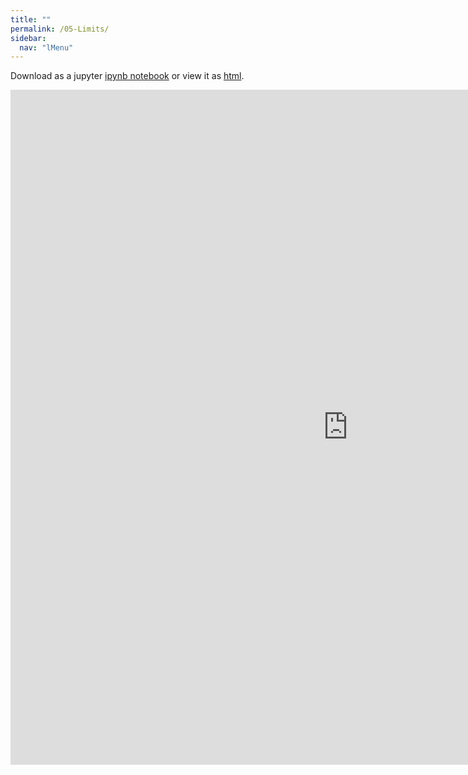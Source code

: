 ```yaml
---
title: ""
permalink: /05-Limits/
sidebar:
  nav: "lMenu"
---
```


Download as a jupyter [ipynb notebook](https://datascience-intro.github.io/1MS041-2023/notebooks/05-Limits.ipynb) or view it as [html](https://datascience-intro.github.io/1MS041-2023/notebooks/05-Limits.html).

<iframe src="https://datascience-intro.github.io/1MS041-2023/notebooks/05-Limits.html" width="1080" height="1080" frameborder="0"></iframe>

    